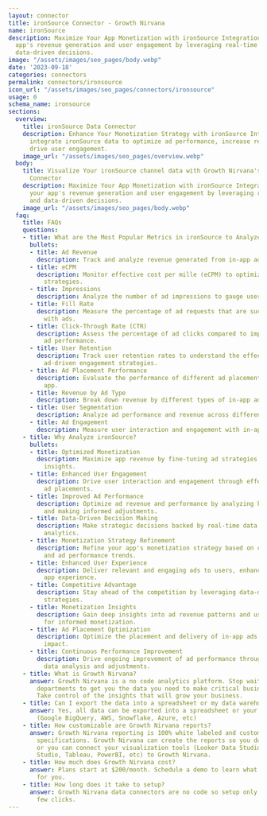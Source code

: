 ```yaml
---
layout: connector
title: ironSource Connector - Growth Nirvana
name: ironSource
description: Maximize Your App Monetization with ironSource Integration. Empower your
  app's revenue generation and user engagement by leveraging real-time insights and
  data-driven decisions.
image: "/assets/images/seo_pages/body.webp"
date: '2023-09-18'
categories: connectors
permalink: connectors/ironsource
icon_url: "/assets/images/seo_pages/connectors/ironsource"
usage: 0
schema_name: ironsource
sections:
  overview:
    title: ironSource Data Connector
    description: Enhance Your Monetization Strategy with ironSource Integration. Seamlessly
      integrate ironSource data to optimize ad performance, increase revenue, and
      drive user engagement.
    image_url: "/assets/images/seo_pages/overview.webp"
  body:
    title: Visualize Your ironSource channel data with Growth Nirvana's ironSource
      Connector
    description: Maximize Your App Monetization with ironSource Integration. Empower
      your app's revenue generation and user engagement by leveraging real-time insights
      and data-driven decisions.
    image_url: "/assets/images/seo_pages/body.webp"
  faq:
    title: FAQs
    questions:
    - title: What are the Most Popular Metrics in ironSource to Analyze?
      bullets:
      - title: Ad Revenue
        description: Track and analyze revenue generated from in-app advertisements.
      - title: eCPM
        description: Monitor effective cost per mille (eCPM) to optimize ad monetization
          strategies.
      - title: Impressions
        description: Analyze the number of ad impressions to gauge user engagement.
      - title: Fill Rate
        description: Measure the percentage of ad requests that are successfully filled
          with ads.
      - title: Click-Through Rate (CTR)
        description: Assess the percentage of ad clicks compared to impressions for
          ad performance.
      - title: User Retention
        description: Track user retention rates to understand the effectiveness of
          ad-driven engagement strategies.
      - title: Ad Placement Performance
        description: Evaluate the performance of different ad placements within your
          app.
      - title: Revenue by Ad Type
        description: Break down revenue by different types of in-app advertisements.
      - title: User Segmentation
        description: Analyze ad performance and revenue across different user segments.
      - title: Ad Engagement
        description: Measure user interaction and engagement with in-app advertisements.
    - title: Why Analyze ironSource?
      bullets:
      - title: Optimized Monetization
        description: Maximize app revenue by fine-tuning ad strategies based on data-driven
          insights.
      - title: Enhanced User Engagement
        description: Drive user interaction and engagement through effective in-app
          ad placements.
      - title: Improved Ad Performance
        description: Optimize ad revenue and performance by analyzing key metrics
          and making informed adjustments.
      - title: Data-Driven Decision Making
        description: Make strategic decisions backed by real-time data and performance
          analytics.
      - title: Monetization Strategy Refinement
        description: Refine your app's monetization strategy based on continuous insights
          and ad performance trends.
      - title: Enhanced User Experience
        description: Deliver relevant and engaging ads to users, enhancing their overall
          app experience.
      - title: Competitive Advantage
        description: Stay ahead of the competition by leveraging data-driven ad monetization
          strategies.
      - title: Monetization Insights
        description: Gain deep insights into ad revenue patterns and user behavior
          for informed monetization.
      - title: Ad Placement Optimization
        description: Optimize the placement and delivery of in-app ads for maximum
          impact.
      - title: Continuous Performance Improvement
        description: Drive ongoing improvement of ad performance through iterative
          data analysis and adjustments.
    - title: What is Growth Nirvana?
      answer: Growth Nirvana is a no code analytics platform. Stop waiting for other
        departments to get you the data you need to make critical business decisions.
        Take control of the insights that will grow your business.
    - title: Can I export the data into a spreadsheet or my data warehouse?
      answer: Yes, all data can be exported into a spreadsheet or your data warehouse
        (Google BigQuery, AWS, Snowflake, Azure, etc)
    - title: How customizable are Growth Nirvana reports?
      answer: Growth Nirvana reporting is 100% white labeled and customized to your
        specifications. Growth Nirvana can create the reports so you don’t have to
        or you can connect your visualization tools (Looker Data Studio/Google Data
        Studio, Tableau, PowerBI, etc) to Growth Nirvana.
    - title: How much does Growth Nirvana cost?
      answer: Plans start at $200/month. Schedule a demo to learn what plan is best
        for you.
    - title: How long does it take to setup?
      answer: Growth Nirvana data connectors are no code so setup only requires a
        few clicks.
---
```

